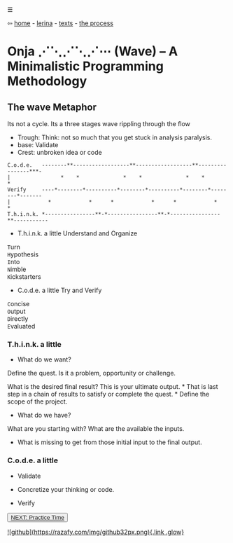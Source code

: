 <div class="bg_onja"></div><div class="navbar"><a class="openbtn" onclick="openNav()">&#9776;</a></div>
<main>

⇦ [home](../../../../index.html) - [lerina](../../index.html) - [texts](../index.html) - [the process](./index.html)

# Onja ⋰⋱⋰⋱⋰⋯ (Wave) – A Minimalistic Programming Methodology

## The wave Metaphor

Its not a cycle. Its a three stages wave rippling through the flow

- Trough: Think: not so much that you get stuck in analysis paralysis.
- base: Validate 
- Crest: unbroken idea or code 

```
C.o.d.e.   --------**------------------**------------------**----------------***-
|                *    *              *    *              *    *            *    
Verify     ----*--------*----------*--------*----------*--------*--------*-------
|            *            *      *            *      *            *    *            
T.h.i.n.k. *----------------**-*----------------**-*----------------**-----------
```


- T.h.i.n.k. a little
Understand and Organize

`T`urn  
`H`ypothesis  
`I`nto  
`N`imble  
`K`ickstarters  

- C.o.d.e. a little
Try and Verify

`C`oncise  
`O`utput  
`D`irectly  
`E`valuated  


### T.h.i.n.k. a little

- What do we want?

Define the quest. Is it a problem, opportunity or challenge.

What is the desired final result? This is your ultimate output. 
    * That is last step in a chain of results to satisfy or complete the quest.
    * Define the scope of the project. 

- What do we have?

What are you starting with?
What are the available the inputs.

- What is missing to get from those initial input to the final output.

### C.o.d.e. a little

- Validate
    
- Concretize your thinking or code.

- Verify


<button>[NEXT: Practice Time](./onja02.html)</button>  

</main>

<footer>
  <a href="https://github.com/lerina" target="_blank" title="github">![github](https://razafy.com/img/github32px.png){.link .glow}
  </a>
</footer>

<script src="https://razafy.com/js/toc.js"></script>
<script>
let anchor= document.createElement('a');
anchor.href="javascript:closeNav()"; //void(0)"; //anchor[0].onclick = closeNav();
anchor.className = "closebtn";  
anchor.innerHTML="&times;";
document.getElementById("TOC").prepend(anchor);

let navCrumbs= document.createElement('div');
navCrumbs.className = "hover-nav";
navCrumbs.innerHTML = `
<div class="hover-nav">
<ul>
<li><a href="../../../../index.html">⇦ home</a></li>
<li><a href="../../index.html">lerina</a></li>
</ul>
</div>`;
document.getElementById("TOC").prepend(navCrumbs); 
</script>

